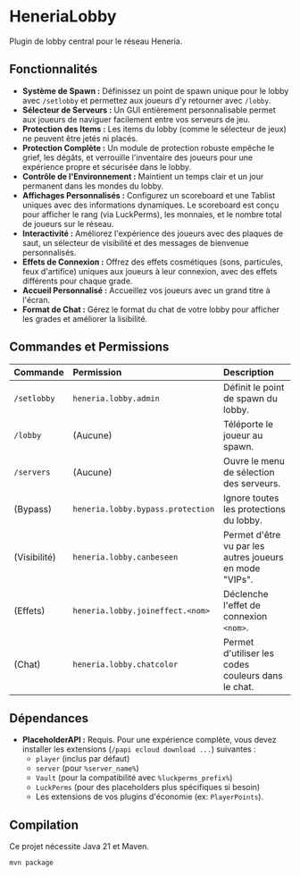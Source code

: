 # HeneriaLobby

Plugin de lobby central pour le réseau Heneria.

## Fonctionnalités

* **Système de Spawn :** Définissez un point de spawn unique pour le lobby avec `/setlobby` et permettez aux joueurs d'y retourner avec `/lobby`.
* **Sélecteur de Serveurs :** Un GUI entièrement personnalisable permet aux joueurs de naviguer facilement entre vos serveurs de jeu.
* **Protection des Items :** Les items du lobby (comme le sélecteur de jeux) ne peuvent être jetés ni placés.
* **Protection Complète :** Un module de protection robuste empêche le grief, les dégâts, et verrouille l'inventaire des joueurs pour une expérience propre et sécurisée dans le lobby.
* **Contrôle de l'Environnement :** Maintient un temps clair et un jour permanent dans les mondes du lobby.
* **Affichages Personnalisés :** Configurez un scoreboard et une Tablist uniques avec des informations dynamiques. Le scoreboard est conçu pour afficher le rang (via LuckPerms), les monnaies, et le nombre total de joueurs sur le réseau.
* **Interactivité :** Améliorez l'expérience des joueurs avec des plaques de saut, un sélecteur de visibilité et des messages de bienvenue personnalisés.
* **Effets de Connexion :** Offrez des effets cosmétiques (sons, particules, feux d'artifice) uniques aux joueurs à leur connexion, avec des effets différents pour chaque grade.
* **Accueil Personnalisé :** Accueillez vos joueurs avec un grand titre à l'écran.
* **Format de Chat :** Gérez le format du chat de votre lobby pour afficher les grades et améliorer la lisibilité.

## Commandes et Permissions

| Commande    | Permission            | Description                                |
| :---------- | :-------------------- | :----------------------------------------- |
| `/setlobby` | `heneria.lobby.admin` | Définit le point de spawn du lobby.        |
| `/lobby`    | (Aucune)              | Téléporte le joueur au spawn.              |
| `/servers`  | (Aucune)              | Ouvre le menu de sélection des serveurs.   |
| (Bypass)    | `heneria.lobby.bypass.protection`| Ignore toutes les protections du lobby.   |
| (Visibilité)| `heneria.lobby.canbeseen`        | Permet d'être vu par les autres joueurs en mode "VIPs". |
| (Effets)    | `heneria.lobby.joineffect.<nom>` | Déclenche l'effet de connexion `<nom>`.        |
| (Chat)      | `heneria.lobby.chatcolor`        | Permet d'utiliser les codes couleurs dans le chat. |

## Dépendances

* **PlaceholderAPI :** Requis. Pour une expérience complète, vous devez installer les extensions (`/papi ecloud download ...`) suivantes :
    * `player` (inclus par défaut)
    * `server` (pour `%server_name%`)
    * `Vault` (pour la compatibilité avec `%luckperms_prefix%`)
    * `LuckPerms` (pour des placeholders plus spécifiques si besoin)
    * Les extensions de vos plugins d'économie (ex: `PlayerPoints`).

## Compilation

Ce projet nécessite Java 21 et Maven.

```sh
mvn package
```
